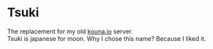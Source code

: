 # Tsuki

The replacement for my old [kouna.io](http://kouna.io/) server.\
Tsuki is japanese for moon. Why I chose this name? Because I liked it.
